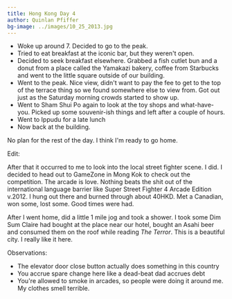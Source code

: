 ```yaml
---
title: Hong Kong Day 4
author: Quinlan Pfiffer
bg-image: ../images/10_25_2013.jpg
---
```


* Woke up around 7. Decided to go to the peak.
* Tried to eat breakfast at the iconic bar, but they weren't open.
* Decided to seek breakfast elsewhere. Grabbed a fish cutlet bun and a donut
  from a place called the Yamakazi bakery, coffee from Starbucks and went to the
little square outside of our building.
* Went to the peak. Nice view, didn't want to pay the fee to get to the top of
  the terrace thing so we found somewhere else to view from. Got out just as the
Saturday morning crowds started to show up.
* Went to Sham Shui Po again to look at the toy shops and what-have-you. Picked
  up some souvenir-ish things and left after a couple of hours.
* Went to Ippudu for a late lunch
* Now back at the building.

No plan for the rest of the day. I think I'm ready to go home.

Edit:

After that it occurred to me to look into the local street fighter scene. I did.
I decided to head out to GameZone in Mong Kok to check out the competition. The
arcade is love. Nothing beats the shit out of the international language barrier
like Super Street Fighter 4 Arcade Edition v.2012. I hung out there and burned
through about 40HKD. Met a Canadian, won some, lost some. Good times were had.

After I went home, did a little 1 mile jog and took a shower. I took some Dim
Sum Claire had bought at the place near our hotel, bought an Asahi beer and
consumed them on the roof while reading *The Terror*. This is a beautiful city.
I really like it here.

Observations:

* The elevator door close button actually does something in this country
* You accrue spare change here like a dead-beat dad accrues debt
* You're allowed to smoke in arcades, so people were doing it around me. My
  clothes smell terrible.
